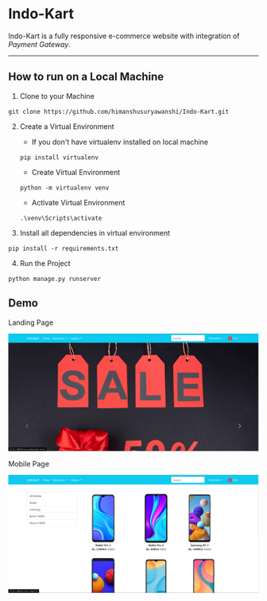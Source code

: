 # Indo-Kart
Indo-Kart is a fully responsive e-commerce website with integration of _Payment Gateway_.

***
## How to run on a Local Machine

1. Clone to your Machine
```
git clone https://github.com/himanshusuryawanshi/Indo-Kart.git

```
2. Create a Virtual Environment
    * If you don't have virtualenv installed on local machine
    ```
    pip install virtualenv
    ```
    * Create Virtual Environment
    ```
    python -m virtualenv venv
    ``` 
    * Activate Virtual Environment
    ```
    .\venv\Scripts\activate
    ```

3. Install all dependencies in virtual environment
 ```
 pip install -r requirements.txt
 ```

4. Run the Project
```
python manage.py runserver
```

## Demo

Landing Page

![Landing Page](./Demo/Landing_page.png)

Mobile Page

![Mobile Page](./Demo/Mobile%20page.png)